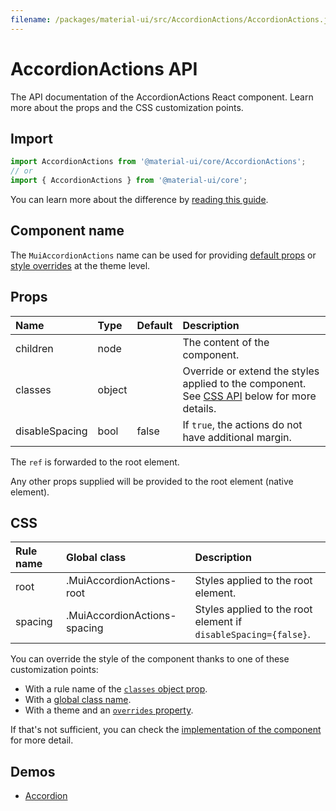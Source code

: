 ```yaml
---
filename: /packages/material-ui/src/AccordionActions/AccordionActions.js
---
```


<!--- This documentation is automatically generated, do not try to edit it. -->

# AccordionActions API

<p class="description">The API documentation of the AccordionActions React component. Learn more about the props and the CSS customization points.</p>

## Import

```js
import AccordionActions from '@material-ui/core/AccordionActions';
// or
import { AccordionActions } from '@material-ui/core';
```

You can learn more about the difference by [reading this guide](/guides/minimizing-bundle-size/).



## Component name

The `MuiAccordionActions` name can be used for providing [default props](/customization/globals/#default-props) or [style overrides](/customization/globals/#css) at the theme level.

## Props

| Name | Type | Default | Description |
|:-----|:-----|:--------|:------------|
| <span class="prop-name">children</span> | <span class="prop-type">node</span> |  | The content of the component. |
| <span class="prop-name">classes</span> | <span class="prop-type">object</span> |  | Override or extend the styles applied to the component. See [CSS API](#css) below for more details. |
| <span class="prop-name">disableSpacing</span> | <span class="prop-type">bool</span> | <span class="prop-default">false</span> | If `true`, the actions do not have additional margin. |

The `ref` is forwarded to the root element.

Any other props supplied will be provided to the root element (native element).

## CSS

| Rule name | Global class | Description |
|:-----|:-------------|:------------|
| <span class="prop-name">root</span> | <span class="prop-name">.MuiAccordionActions-root</span> | Styles applied to the root element.
| <span class="prop-name">spacing</span> | <span class="prop-name">.MuiAccordionActions-spacing</span> | Styles applied to the root element if `disableSpacing={false}`.

You can override the style of the component thanks to one of these customization points:

- With a rule name of the [`classes` object prop](/customization/components/#overriding-styles-with-classes).
- With a [global class name](/customization/components/#overriding-styles-with-global-class-names).
- With a theme and an [`overrides` property](/customization/globals/#css).

If that's not sufficient, you can check the [implementation of the component](https://github.com/mui-org/material-ui/blob/master/packages/material-ui/src/AccordionActions/AccordionActions.js) for more detail.

## Demos

- [Accordion](/components/accordion/)

